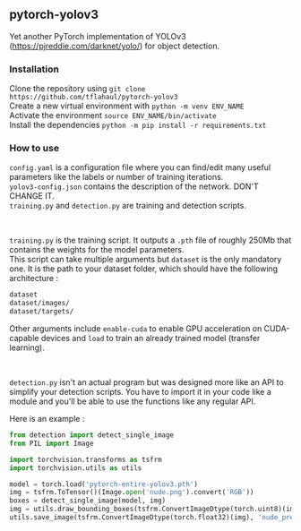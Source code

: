 ## pytorch-yolov3
Yet another PyTorch implementation of YOLOv3 (https://pjreddie.com/darknet/yolo/) for object detection.

### Installation
Clone the repository using `git clone https://github.com/tflahaul/pytorch-yolov3`<br/>
Create a new virtual environment with `python -m venv ENV_NAME`<br/>
Activate the environment `source ENV_NAME/bin/activate`<br/>
Install the dependencies `python -m pip install -r requirements.txt`

### How to use
`config.yaml` is a configuration file where you can find/edit many useful parameters like the labels or number of training iterations.<br/>
`yolov3-config.json` contains the description of the network. DON'T CHANGE IT.<br/>
`training.py` and `detection.py` are training and detection scripts.

<br/>

`training.py` is the training script. It outputs a `.pth` file of roughly 250Mb that contains the weights for the model parameters.<br/>
This script can take multiple arguments but `dataset` is the only mandatory one. It is the path to your dataset folder, which should have the following architecture :

```bash
dataset
dataset/images/
dataset/targets/
```

Other arguments include `enable-cuda` to enable GPU acceleration on CUDA-capable devices and `load` to train an already trained model (transfer learning).

<br/>

`detection.py` isn't an actual program but was designed more like an API to simplify your detection scripts. You have to import it in your code like a module and you'll be able to use the functions like any regular API.<br/>

Here is an example :

```python
from detection import detect_single_image
from PIL import Image

import torchvision.transforms as tsfrm
import torchvision.utils as utils

model = torch.load('pytorch-entire-yolov3.pth')
img = tsfrm.ToTensor()(Image.open('nude.png').convert('RGB'))
boxes = detect_single_image(model, img)
img = utils.draw_bounding_boxes(tsfrm.ConvertImageDtype(torch.uint8)(img), boxes[...,:4])
utils.save_image(tsfrm.ConvertImageDtype(torch.float32)(img), 'nude_pred.png')
```


